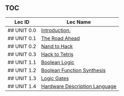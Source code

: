 TOC
---
|Lec ID| Lec Name|
| ---| --- |
|## UNIT 0.0|[ Introduction.](notes.md#unit-00-introduction)|
|## UNIT 0.1|[ The Road Ahead](notes.md#unit-01-the-road-ahead)|
|## UNIT 0.2|[ Nand to Hack](notes.md#unit-02-nand-to-hack)|
|## UNIT 0.3|[ Hack to Tetris](notes.md#unit-03-hack-to-tetris)|
|## UNIT 1.1|[ Boolean Logic](notes.md#unit-11-boolean-logic)|
|## UNIT 1.2|[ Boolean Function Synthesis](notes.md#unit-12-boolean-function-synthesis)|
|## UNIT 1.3|[ Logic Gates](notes.md#unit-13-logic-gates)|
|## UNIT 1.4|[ Hardware Description Language](notes.md#unit-14-hardware-description-language)|
